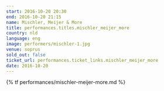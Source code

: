 ```yaml
---
start: 2016-10-20 20:30
end: 2016-10-20 21:15
name: Mischler, Meijer & More
title: performances.titles.mischler_meijer_more
country: nld
language: eng
image: performers/mischler-1.jpg
venue: soprus
sold_out: false
ticket_url: performances.ticket_links.mischler_meijer_more
date: 2016-10-20
---
```


{% tf performances/mischler-meijer-more.md %}
